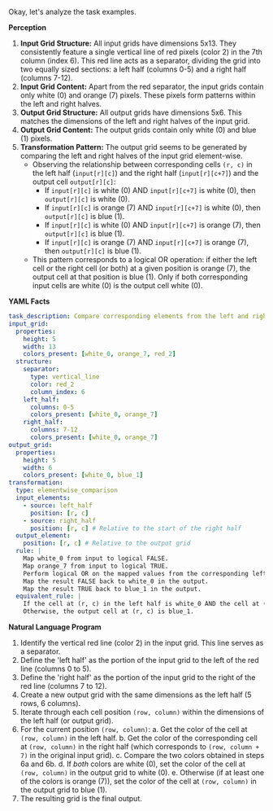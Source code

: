 Okay, let's analyze the task examples.

**Perception**

1.  **Input Grid Structure:** All input grids have dimensions 5x13. They consistently feature a single vertical line of red pixels (color 2) in the 7th column (index 6). This red line acts as a separator, dividing the grid into two equally sized sections: a left half (columns 0-5) and a right half (columns 7-12).
2.  **Input Grid Content:** Apart from the red separator, the input grids contain only white (0) and orange (7) pixels. These pixels form patterns within the left and right halves.
3.  **Output Grid Structure:** All output grids have dimensions 5x6. This matches the dimensions of the left and right halves of the input grid.
4.  **Output Grid Content:** The output grids contain only white (0) and blue (1) pixels.
5.  **Transformation Pattern:** The output grid seems to be generated by comparing the left and right halves of the input grid element-wise.
    *   Observing the relationship between corresponding cells `(r, c)` in the left half (`input[r][c]`) and the right half (`input[r][c+7]`) and the output cell `output[r][c]`:
        *   If `input[r][c]` is white (0) AND `input[r][c+7]` is white (0), then `output[r][c]` is white (0).
        *   If `input[r][c]` is orange (7) AND `input[r][c+7]` is white (0), then `output[r][c]` is blue (1).
        *   If `input[r][c]` is white (0) AND `input[r][c+7]` is orange (7), then `output[r][c]` is blue (1).
        *   If `input[r][c]` is orange (7) AND `input[r][c+7]` is orange (7), then `output[r][c]` is blue (1).
    *   This pattern corresponds to a logical OR operation: if either the left cell or the right cell (or both) at a given position is orange (7), the output cell at that position is blue (1). Only if both corresponding input cells are white (0) is the output cell white (0).

**YAML Facts**


```yaml
task_description: Compare corresponding elements from the left and right halves of the input grid, divided by a red line, to generate the output grid.
input_grid:
  properties:
    height: 5
    width: 13
    colors_present: [white_0, orange_7, red_2]
  structure:
    separator:
      type: vertical_line
      color: red_2
      column_index: 6
    left_half:
      columns: 0-5
      colors_present: [white_0, orange_7]
    right_half:
      columns: 7-12
      colors_present: [white_0, orange_7]
output_grid:
  properties:
    height: 5
    width: 6
    colors_present: [white_0, blue_1]
transformation:
  type: elementwise_comparison
  input_elements:
    - source: left_half
      position: [r, c]
    - source: right_half
      position: [r, c] # Relative to the start of the right half
  output_element:
    position: [r, c] # Relative to the output grid
  rule: |
    Map white_0 from input to logical FALSE.
    Map orange_7 from input to logical TRUE.
    Perform logical OR on the mapped values from the corresponding left and right half cells.
    Map the result FALSE back to white_0 in the output.
    Map the result TRUE back to blue_1 in the output.
  equivalent_rule: |
    If the cell at (r, c) in the left half is white_0 AND the cell at (r, c) in the right half is white_0, the output cell at (r, c) is white_0.
    Otherwise, the output cell at (r, c) is blue_1.
```


**Natural Language Program**

1.  Identify the vertical red line (color 2) in the input grid. This line serves as a separator.
2.  Define the 'left half' as the portion of the input grid to the left of the red line (columns 0 to 5).
3.  Define the 'right half' as the portion of the input grid to the right of the red line (columns 7 to 12).
4.  Create a new output grid with the same dimensions as the left half (5 rows, 6 columns).
5.  Iterate through each cell position `(row, column)` within the dimensions of the left half (or output grid).
6.  For the current position `(row, column)`:
    a.  Get the color of the cell at `(row, column)` in the left half.
    b.  Get the color of the corresponding cell at `(row, column)` in the right half (which corresponds to `(row, column + 7)` in the original input grid).
    c.  Compare the two colors obtained in steps 6a and 6b.
    d.  If *both* colors are white (0), set the color of the cell at `(row, column)` in the output grid to white (0).
    e.  Otherwise (if at least one of the colors is orange (7)), set the color of the cell at `(row, column)` in the output grid to blue (1).
7.  The resulting grid is the final output.